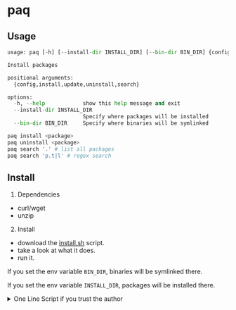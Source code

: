 # paq

## Usage

```python
usage: paq [-h] [--install-dir INSTALL_DIR] [--bin-dir BIN_DIR] {config,install,update,uninstall,search} ...

Install packages

positional arguments:
  {config,install,update,uninstall,search}

options:
  -h, --help            show this help message and exit
  --install-dir INSTALL_DIR
                        Specify where packages will be installed
  --bin-dir BIN_DIR     Specify where binaries will be symlinked
```

```bash
paq install <package>
paq uninstall <package>
paq search '.' # list all packages
paq search 'p.t|l' # regex search
```

## Install

1. Dependencies

  - curl/wget
  - unzip

2. Install

  - download the [install.sh](https://raw.githubusercontent.com/Saverio976/paq/main/install.sh) script.
  - take a look at what it does.
  - run it.

  If you set the env variable `BIN_DIR`, binaries will be symlinked there.

  If you set the env variable `INSTALL_DIR`, packages will be installed there.

<details>
  <summary>One Line Script if you trust the author</summary>

```bash
curl -fsSL https://raw.githubusercontent.com/Saverio976/paq/main/install.sh | \
  BIN_DIR="$HOME/.local/bin" bash
```

</details>
